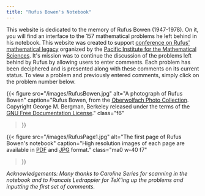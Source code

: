 ```yaml
---
title: "Rufus Bowen's Notebook"
---
```


This website is dedicated to the memory of Rufus Bowen (1947-1978). On it, you
will find an interface to the 157 mathematical problems he left behind in his
notebook. This website was created to support [conference on Rufus' mathematical
legacy](https://pims.math.ca/events/170730-ctidsatmlorb) organized by the
[Pacific Institute for the Mathematical Sciences](https://www.pims.math.ca).
It's mission was to continue the discussion of the problems left behind by Rufus
by allowing users to enter comments. Each problem has been deciphered and
is presented along with these comments on its current status. To
view a problem and previously entered comments, simply click on the problem
number below.


<div class="figure-side-by-side">

{{< figure
  src="/images/RufusBowen.jpg"
  alt="A photograph of Rufus Bowen"
  caption="Rufus Bowen, from the [Oberwolfach Photo Collection](http://owpdb.mfo.de/). Copyright George M. Bergman, Berkeley released under the terms of the [GNU Free Documentation License](https://en.wikipedia.org/wiki/en:GNU_Free_Documentation_License)."
  class="f6"
>}}

{{< figure
  src="/images/RufusPage1.jpg"
  alt="The first page of Rufus Bowen's notebook"
  caption="High resolution images of each page are available in [PDF](RufusNotebook.pdf) and [JPG](/notebook/) format."
  class="ma0 w-40 f7"
>}}

</div>

_Acknowledgements: Many thanks to Caroline Series for scanning in the notebook
and to Francois Ledrappier for TeX’ing up the problems and inputting the first
set of comments._

